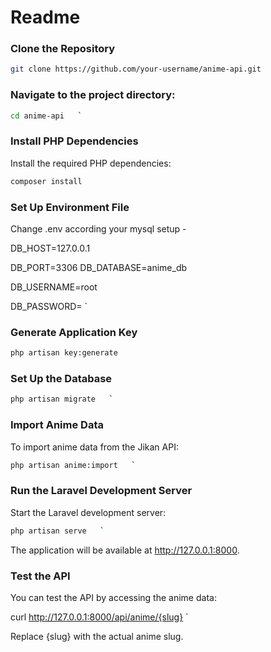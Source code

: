 
# Readme 
 
### Clone the Repository  

```bash
git clone https://github.com/your-username/anime-api.git  
```
### Navigate to the project directory:

```bash
cd anime-api   `
```
### Install PHP Dependencies

Install the required PHP dependencies:

```bash
composer install   
```

### Set Up Environment File

Change .env according your mysql setup - 

DB_HOST=127.0.0.1

DB_PORT=3306
DB_DATABASE=anime_db

DB_USERNAME=root

DB_PASSWORD=  `

### Generate Application Key
```bash
php artisan key:generate  
```

### Set Up the Database
```bash
php artisan migrate   `
```
### Import Anime Data

To import anime data from the Jikan API:
```bash
php artisan anime:import   `
```
### Run the Laravel Development Server

Start the Laravel development server:
```bash
php artisan serve   `
```
The application will be available at http://127.0.0.1:8000.

### Test the API

You can test the API by accessing the anime data:

curl http://127.0.0.1:8000/api/anime/{slug}   `

Replace {slug} with the actual anime slug.
